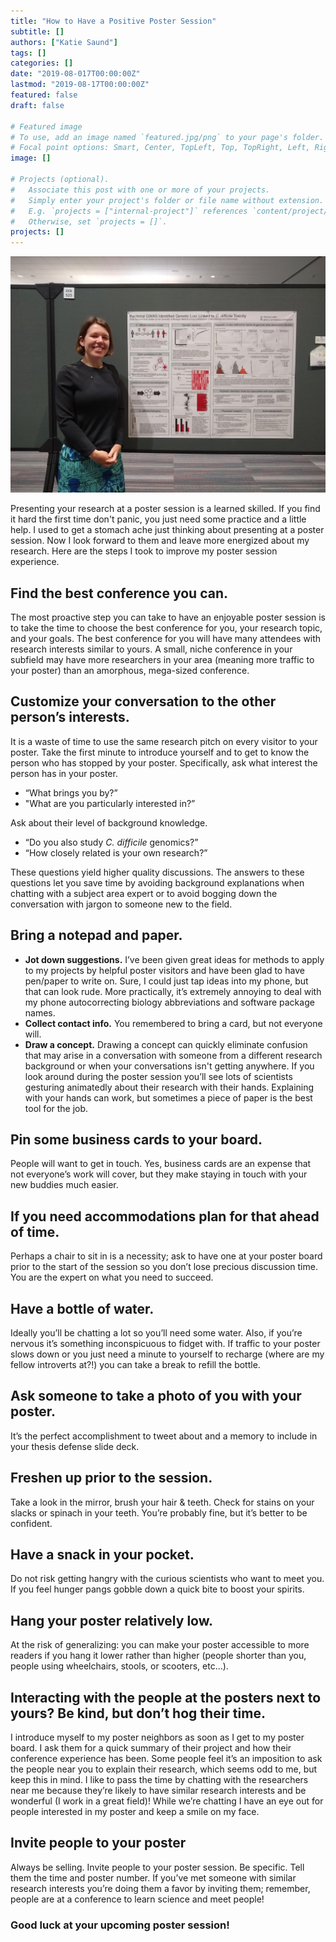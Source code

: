 ```yaml
---
title: "How to Have a Positive Poster Session"
subtitle: []
authors: ["Katie Saund"]
tags: []
categories: []
date: "2019-08-017T00:00:00Z"
lastmod: "2019-08-17T00:00:00Z"
featured: false
draft: false

# Featured image
# To use, add an image named `featured.jpg/png` to your page's folder.
# Focal point options: Smart, Center, TopLeft, Top, TopRight, Left, Right, BottomLeft, Bottom, BottomRight
image: []

# Projects (optional).
#   Associate this post with one or more of your projects.
#   Simply enter your project's folder or file name without extension.
#   E.g. `projects = ["internal-project"]` references `content/project/deep-learning/index.md`.
#   Otherwise, set `projects = []`.
projects: []
---
```


![ASMMicrobe](img/ASM_Microbe_poster.jpg)  

Presenting your research at a poster session is a learned skilled. If you find it hard the first time don't panic, you just need some practice and a little help. I used to get a stomach ache just thinking about presenting at a poster session. Now I look forward to them and leave more energized about my research. Here are the steps I took to improve my poster session experience.

## Find the best conference you can.
The most proactive step you can take to have an enjoyable poster session is to take the time to choose the best conference for you, your research topic, and your goals. The best conference for you will have many attendees with research interests similar to yours. A small, niche conference in your subfield may have more researchers in your area (meaning more traffic to your poster) than an amorphous, mega-sized conference. 

## Customize your conversation to the other person’s interests.
It is a waste of time to use the same research pitch on every visitor to your poster. Take the first minute to introduce yourself and to get to know the person who has stopped by your poster. Specifically, ask what interest the person has in your poster. 

* “What brings you by?” 
* "What are you particularly interested in?” 

Ask about their level of background knowledge. 

* “Do you also study *C. difficile* genomics?” 
* “How closely related is your own research?” 

These questions yield higher quality discussions. The answers to these questions let you save time by avoiding background explanations when chatting with a subject area expert or to avoid bogging down the conversation with jargon to someone new to the field. 

## Bring a notepad and paper.

* **Jot down suggestions.** I’ve been given great ideas for methods to apply to my projects by helpful poster visitors and have been glad to have pen/paper to write on. Sure, I could just tap ideas into my phone, but that can look rude. More practically, it’s extremely annoying to deal with my phone autocorrecting biology abbreviations and software package names.  
* **Collect contact info.** You remembered to bring a card, but not everyone will.
* **Draw a concept.** Drawing a concept can quickly eliminate confusion that may arise in a conversation with someone from a different research background or when your conversations isn't getting anywhere. If you look around during the poster session you’ll see lots of scientists gesturing animatedly about their research with their hands. Explaining with your hands can work, but sometimes a piece of paper is the best tool for the job.  

## Pin some business cards to your board. 
People will want to get in touch. Yes, business cards are an expense that not everyone’s work will cover, but they make staying in touch with your new buddies much easier. 

## If you need accommodations plan for that ahead of time. 
Perhaps a chair to sit in is a necessity; ask to have one at your poster board prior to the start of the session so you don’t lose precious discussion time. You are the expert on what you need to succeed. 

## Have a bottle of water. 
Ideally you’ll be chatting a lot so you’ll need some water. Also, if you’re nervous it’s something inconspicuous to fidget with. If traffic to your poster slows down or you just need a minute to yourself to recharge (where are my fellow introverts at?!) you can take a break to refill the bottle.  

## Ask someone to take a photo of you with your poster.
It’s the perfect accomplishment to tweet about and a memory to include in your thesis defense slide deck.

## Freshen up prior to the session. 
Take a look in the mirror, brush your hair & teeth. Check for stains on your slacks or spinach in your teeth. You’re probably fine, but it’s better to be confident. 

## Have a snack in your pocket. 
Do not risk getting hangry with the curious scientists who want to meet you. If you feel hunger pangs gobble down a quick bite to boost your spirits. 

## Hang your poster relatively low. 
At the risk of generalizing: you can make your poster accessible to more readers if you hang it lower rather than higher (people shorter than you, people using wheelchairs, stools, or scooters, etc...).

## Interacting with the people at the posters next to yours? Be kind, but don’t hog their time.
I introduce myself to my poster neighbors as soon as I get to my poster board. I ask them for a quick summary of their project and how their conference experience has been. Some people feel it’s an imposition to ask the people near you to explain their research, which seems odd to me, but keep this in mind. I like to pass the time by chatting with the researchers near me because they’re likely to have similar research interests and be wonderful (I work in a great field)! While we’re chatting I have an eye out for people interested in my poster and keep a smile on my face. 

## Invite people to your poster
Always be selling. Invite people to your poster session. Be specific. Tell them the time and poster number. If you’ve met someone with similar research interests you’re doing them a favor by inviting them; remember, people are at a conference to learn science and meet people! 

### Good luck at your upcoming poster session!

